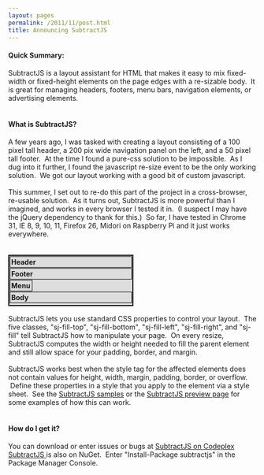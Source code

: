 ```yaml
---
layout: pages
permalink: /2011/11/post.html
title: Announcing SubtractJS
---
```

<h4>
Quick Summary:</h4>
SubtractJS is a layout assistant for HTML that makes it easy to mix fixed-width or fixed-height elements on the page edges with a re-sizable body. &nbsp;It is great for managing headers, footers, menu bars, navigation elements, or advertising elements.<br />
<br />
<h4>
What is SubtractJS?</h4>
A few years ago, I was tasked with creating a layout consisting of a 100 pixel tall header, a 200 pix wide navigation panel on the left, and a 50 pixel tall footer. &nbsp;At the time I found a pure-css solution to be impossible. &nbsp;As I dug into it further, I found the javascript re-size event to be the only working solution. &nbsp;We got our layout working with a good bit of custom javascript.<br />
<br />
This summer, I set out to re-do this part of the project in a cross-browser, re-usable solution. &nbsp;As it turns out, SubtractJS is more powerful than I imagined, and works in every browser I tested it in. &nbsp;(I suspect I may have the jQuery dependency to thank for this.) &nbsp;So far, I have tested in Chrome 31, IE 8, 9, 10, 11, Firefox 26, Midori on Raspberry Pi and it just works everywhere.<br />
<br />
<style type="text/css">
.sampleSection {
    border: 1px solid black;
    overflow: hidden;
    margin: 1px;
    padding: 2px;
    font-weight: bold;
}
.sampleArea {
    width: 250px;
    height: 100px;
    position: relative;
    z-index: 2;
    background: #DDDDDD;
    border: 2px solid black;
}
#littlemenu {
 width: 40px;
}
</style>

<br />
<div class="sampleArea">
<div class="sj-fill-top sampleSection" id="littleheader">
Header</div>
<div class="sj-fill-bottom sampleSection" id="littlefooter">
Footer</div>
<div class="sj-fill-left sampleSection" id="littlemenu">
Menu</div>
<div class="sj-fill sampleSection" id="littlebody">
Body</div>
</div>
<br />
SubtractJS lets you use standard CSS properties to control your layout. &nbsp;The five classes, "sj-fill-top", "sj-fill-bottom", "sj-fill-left", "sj-fill-right", and "sj-fill" tell SubtractJS how to manipulate your page. &nbsp;On every resize, SubtractJS computes the width or height needed to fill the parent element and still allow space for your padding, border, and margin. <br />
<br />
SubtractJS works best when the style tag for the affected elements does not contain values for height, width, margin, padding, border, or overflow. &nbsp;Define these properties in a style that you apply to the element via a style sheet. &nbsp;See the <a href="http://g.grax.com/1e7pjpm" target="_blank">SubtractJS samples</a>&nbsp;or the <a href="http://g.grax.com/1d56Hrs" target="_blank">SubtractJS preview page</a>&nbsp;for some examples of how this can work.<br />
<br />
<h4>
How do I get it?</h4>
You can download or enter issues or bugs at&nbsp;<a href="http://g.grax.com/19c8KbM" target="_blank">SubtractJS on Codeplex</a><br />
<a href="http://g.grax.com/1bnBVFy" target="_blank">SubtractJS </a>is also on NuGet. &nbsp;Enter "Install-Package subtractjs" in the Package Manager Console.
